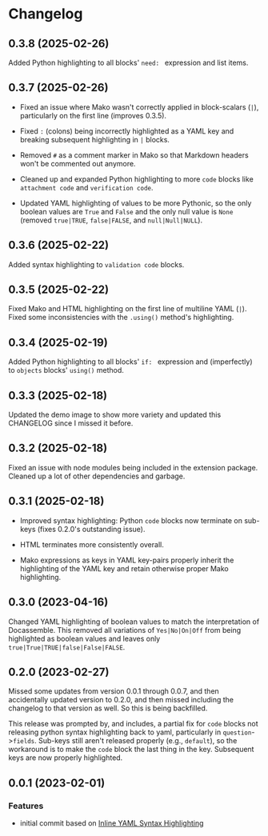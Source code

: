# Changelog

## 0.3.8 (2025-02-26)
Added Python highlighting to all blocks' `need: ` expression and list items.

## 0.3.7 (2025-02-26)
- Fixed an issue where Mako wasn't correctly applied in block-scalars (`|`), particularly on the first line (improves 0.3.5).

- Fixed `:` (colons) being incorrectly highlighted as a YAML key and breaking subsequent highlighting in `|` blocks.

- Removed `#` as a comment marker in Mako so that Markdown headers won't be commented out anymore.

- Cleaned up and expanded Python highlighting to more `code` blocks like `attachment code` and `verification code`.

- Updated YAML highlighting of values to be more Pythonic, so the only boolean values are `True` and `False` and the only null value is `None` (removed `true|TRUE`, `false|FALSE`, and `null|Null|NULL`).

## 0.3.6 (2025-02-22)
Added syntax highlighting to `validation code` blocks.

## 0.3.5 (2025-02-22)
Fixed Mako and HTML highlighting on the first line of multiline YAML (`|`). Fixed some inconsistencies with the `.using()` method's highlighting.

## 0.3.4 (2025-02-19)
Added Python highlighting to all blocks' `if: ` expression and (imperfectly) to `objects` blocks' `using()` method.

## 0.3.3 (2025-02-18)
Updated the demo image to show more variety and updated this CHANGELOG since I missed it before.

## 0.3.2 (2025-02-18)
Fixed an issue with node modules being included in the extension package. Cleaned up a lot of other dependencies and garbage.

## 0.3.1 (2025-02-18)
- Improved syntax highlighting: Python `code` blocks now terminate on sub-keys (fixes 0.2.0's outstanding issue).

- HTML terminates more consistently overall.

- Mako expressions as keys in YAML key-pairs properly inherit the highlighting of the YAML key and retain otherwise proper Mako highlighting.

## 0.3.0 (2023-04-16)
Changed YAML highlighting of boolean values to match the interpretation of Docassemble. This removed all variations of `Yes|No|On|Off` from being highlighted as boolean values and leaves only `true|True|TRUE|false|False|FALSE`.

## 0.2.0 (2023-02-27)
Missed some updates from version 0.0.1 through 0.0.7, and then accidentally updated version to 0.2.0, and then missed including the changelog to that version as well. So this is being backfilled.

This release was prompted by, and includes, a partial fix for `code` blocks not releasing python syntax highlighting back to yaml, particularly in `question`->`fields`. Sub-keys still aren't released properly (e.g., `default`), so the workaround is to make the `code` block the last thing in the key. Subsequent keys are now properly highlighted.

## 0.0.1 (2023-02-01)

### Features

* initial commit based on [Inline YAML Syntax Highlighting](https://github.com/monotykamary/inline-yaml)

